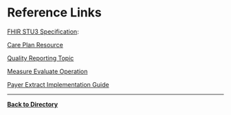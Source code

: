 Reference Links
===============



[FHIR STU3 Specification](http://hl7.org/fhir/STU3/index.html):
    


[Care Plan Resource](http://hl7.org/fhir/2017Jan/careplan.html)



[Quality Reporting Topic](http://hl7.org/fhir/2017Jan/cqif/cqif-quality-reporting.html)



[Measure Evaluate Operation](http://hl7.org/fhir/2017Jan/measure-operations.html#evaluate-measure)



[Payer Extract Implementation Guide](http://ig.fhir.me/cqframework/payerextract/)

----------
[**Back to Directory** ](https://howardedidin.github.io/Mini-Connectathon/)
